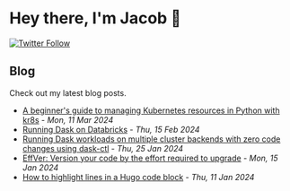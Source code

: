 # Hey there, I'm Jacob 👋
[![Twitter Follow](https://img.shields.io/twitter/follow/_jacobtomlinson?style=social)](https://twitter.com/_jacobtomlinson)

## Blog

Check out my latest blog posts.

- [A beginner's guide to managing Kubernetes resources in Python with kr8s](https://jacobtomlinson.dev/posts/2024/a-beginners-guide-to-managing-kubernetes-resources-in-python-with-kr8s/) - *Mon, 11 Mar 2024*
- [Running Dask on Databricks](https://jacobtomlinson.dev/posts/2024/running-dask-on-databricks/) - *Thu, 15 Feb 2024*
- [Running Dask workloads on multiple cluster backends with zero code changes using dask-ctl](https://jacobtomlinson.dev/posts/2024/running-dask-workloads-on-multiple-cluster-backends-with-zero-code-changes-using-dask-ctl/) - *Thu, 25 Jan 2024*
- [EffVer: Version your code by the effort required to upgrade](https://jacobtomlinson.dev/effver/) - *Mon, 15 Jan 2024*
- [How to highlight lines in a Hugo code block](https://jacobtomlinson.dev/posts/2024/how-to-highlight-lines-in-a-hugo-code-block/) - *Thu, 11 Jan 2024*

